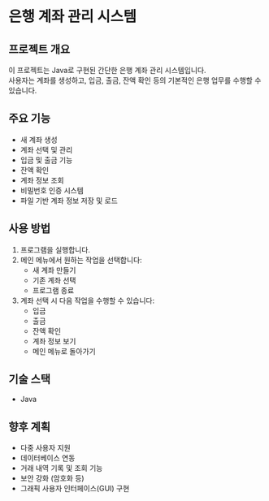 # 은행 계좌 관리 시스템

## 프로젝트 개요

이 프로젝트는 Java로 구현된 간단한 은행 계좌 관리 시스템입니다.<br>
사용자는 계좌를 생성하고, 입금, 출금, 잔액 확인 등의 기본적인 은행 업무를 수행할 수 있습니다.

## 주요 기능

- 새 계좌 생성
- 계좌 선택 및 관리
- 입금 및 출금 기능
- 잔액 확인
- 계좌 정보 조회
- 비밀번호 인증 시스템
- 파일 기반 계좌 정보 저장 및 로드

## 사용 방법

1. 프로그램을 실행합니다.
2. 메인 메뉴에서 원하는 작업을 선택합니다:
   - 새 계좌 만들기
   - 기존 계좌 선택
   - 프로그램 종료
3. 계좌 선택 시 다음 작업을 수행할 수 있습니다:
   - 입금
   - 출금
   - 잔액 확인
   - 계좌 정보 보기
   - 메인 메뉴로 돌아가기

## 기술 스택

- Java

## 향후 계획

- 다중 사용자 지원
- 데이터베이스 연동
- 거래 내역 기록 및 조회 기능
- 보안 강화 (암호화 등)
- 그래픽 사용자 인터페이스(GUI) 구현
